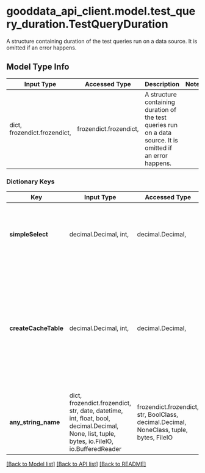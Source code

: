 # gooddata_api_client.model.test_query_duration.TestQueryDuration

A structure containing duration of the test queries run on a data source. It is omitted if an error happens.

## Model Type Info
Input Type | Accessed Type | Description | Notes
------------ | ------------- | ------------- | -------------
dict, frozendict.frozendict,  | frozendict.frozendict,  | A structure containing duration of the test queries run on a data source. It is omitted if an error happens. | 

### Dictionary Keys
Key | Input Type | Accessed Type | Description | Notes
------------ | ------------- | ------------- | ------------- | -------------
**simpleSelect** | decimal.Decimal, int,  | decimal.Decimal,  | Field containing duration of a test select query on a data source. In milliseconds. | value must be a 32 bit integer
**createCacheTable** | decimal.Decimal, int,  | decimal.Decimal,  | Field containing duration of a test &#x27;create table as select&#x27; query on a datasource. In milliseconds. The field is omitted if a data source doesn&#x27;t support caching. | [optional] value must be a 32 bit integer
**any_string_name** | dict, frozendict.frozendict, str, date, datetime, int, float, bool, decimal.Decimal, None, list, tuple, bytes, io.FileIO, io.BufferedReader | frozendict.frozendict, str, BoolClass, decimal.Decimal, NoneClass, tuple, bytes, FileIO | any string name can be used but the value must be the correct type | [optional]

[[Back to Model list]](../../README.md#documentation-for-models) [[Back to API list]](../../README.md#documentation-for-api-endpoints) [[Back to README]](../../README.md)

